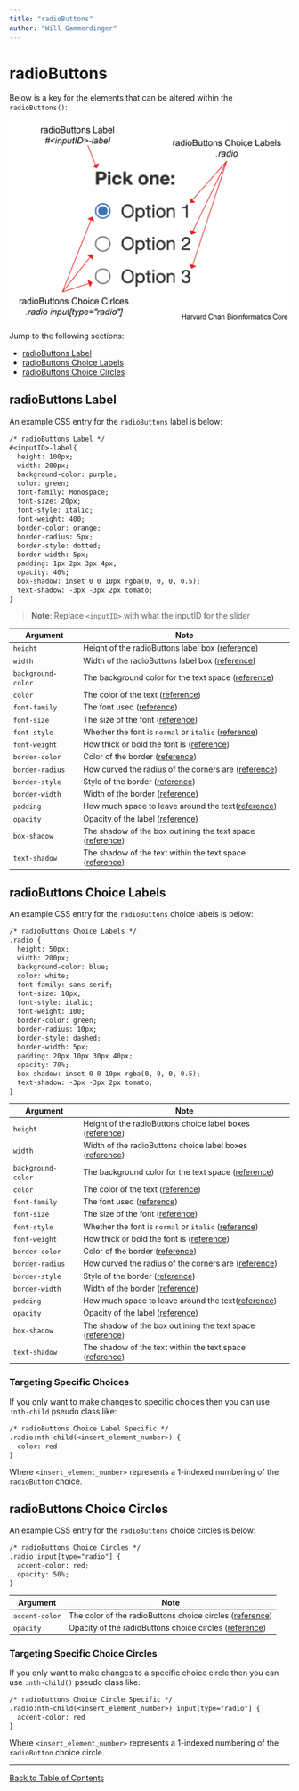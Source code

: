 ```yaml
---
title: "radioButtons"
author: "Will Gammerdinger"
---
```


# radioButtons

Below is a key for the elements that can be altered within the `radioButtons()`:

<p align="center"><img src="../../img/radioButtons_CSS_key.png" width="600"></p>

Jump to the following sections:

- [radioButtons Label](#radioButtons-label)
- [radioButtons Choice Labels](#radioButtons-choice-labels)
- [radioButtons Choice Circles](#radioButtons-choice-circles)

## radioButtons Label

An example CSS entry for the `radioButtons` label is below:

```
/* radioButtons Label */
#<inputID>-label{
  height: 100px;
  width: 200px;
  background-color: purple;
  color: green;
  font-family: Monospace;
  font-size: 20px;
  font-style: italic;
  font-weight: 400;
  border-color: orange;
  border-radius: 5px;
  border-style: dotted;
  border-width: 5px;
  padding: 1px 2px 3px 4px;
  opacity: 40%;
  box-shadow: inset 0 0 10px rgba(0, 0, 0, 0.5);
  text-shadow: -3px -3px 2px tomato;
}
```

> **Note**: Replace `<inputID>` with what the inputID for the slider

| Argument | Note |
|----------|------|
| `height` | Height of the radioButtons label box ([reference](css_input_option_reference.md#height)) |
| `width` | Width of the radioButtons label box ([reference](css_input_option_reference.md#width)) |
| `background-color` | The background color for the text space ([reference](css_input_option_reference.md#background-color)) |
| `color` | The color of the text ([reference](css_input_option_reference.md#color)) |
| `font-family` | The font used ([reference](css_input_option_reference.md#font-family)) |
| `font-size` | The size of the font ([reference](css_input_option_reference.md#font-size)) |
| `font-style` | Whether the font is `normal` or `italic` ([reference](css_input_option_reference.md#font-style)) |
| `font-weight` | How thick or bold the font is ([reference](css_input_option_reference.md#font-weight)) |
| `border-color` | Color of the border ([reference](css_input_option_reference.md#border-color)) |
| `border-radius` | How curved the radius of the corners are ([reference](css_input_option_reference.md#border-radius)) |
| `border-style` | Style of the border ([reference](css_input_option_reference.md#border-style)) |
| `border-width` | Width of the border ([reference](css_input_option_reference.md#border-width)) |
| `padding` | How much space to leave around the text([reference](css_input_option_reference.md#padding)) |
| `opacity` | Opacity of the label ([reference](css_input_option_reference.md#opacity)) |
| `box-shadow` | The shadow of the box outlining the text space ([reference](css_input_option_reference.md#box-shadow)) |
| `text-shadow` | The shadow of the text within the text space ([reference](css_input_option_reference.md#text-shadow)) |

## radioButtons Choice Labels

An example CSS entry for the `radioButtons` choice labels is below:

```
/* radioButtons Choice Labels */
.radio {
  height: 50px; 
  width: 200px;
  background-color: blue;
  color: white;
  font-family: sans-serif;
  font-size: 10px;
  font-style: italic;
  font-weight: 100;
  border-color: green;
  border-radius: 10px;
  border-style: dashed;
  border-width: 5px;
  padding: 20px 10px 30px 40px;
  opacity: 70%;
  box-shadow: inset 0 0 10px rgba(0, 0, 0, 0.5);
  text-shadow: -3px -3px 2px tomato;
}
```

| Argument | Note |
|----------|------|
| `height` | Height of the radioButtons choice label boxes ([reference](css_input_option_reference.md#height)) |
| `width` | Width of the radioButtons choice label boxes ([reference](css_input_option_reference.md#width)) |
| `background-color` | The background color for the text space ([reference](css_input_option_reference.md#background-color)) |
| `color` | The color of the text ([reference](css_input_option_reference.md#color)) |
| `font-family` | The font used ([reference](css_input_option_reference.md#font-family)) |
| `font-size` | The size of the font ([reference](css_input_option_reference.md#font-size)) |
| `font-style` | Whether the font is `normal` or `italic` ([reference](css_input_option_reference.md#font-style)) |
| `font-weight` | How thick or bold the font is ([reference](css_input_option_reference.md#font-weight)) |
| `border-color` | Color of the border ([reference](css_input_option_reference.md#border-color)) |
| `border-radius` | How curved the radius of the corners are ([reference](css_input_option_reference.md#border-radius)) |
| `border-style` | Style of the border ([reference](css_input_option_reference.md#border-style)) |
| `border-width` | Width of the border ([reference](css_input_option_reference.md#border-width)) |
| `padding` | How much space to leave around the text([reference](css_input_option_reference.md#padding)) |
| `opacity` | Opacity of the label ([reference](css_input_option_reference.md#opacity)) |
| `box-shadow` | The shadow of the box outlining the text space ([reference](css_input_option_reference.md#box-shadow)) |
| `text-shadow` | The shadow of the text within the text space ([reference](css_input_option_reference.md#text-shadow)) |

### Targeting Specific Choices

If you only want to make changes to specific choices then you can use `:nth-child` pseudo class like:

```
/* radioButtons Choice Label Specific */
.radio:nth-child(<insert_element_number>) {
  color: red
}
```

Where `<insert_element_number>` represents a 1-indexed numbering of the `radioButton` choice.

## radioButtons Choice Circles

An example CSS entry for the `radioButtons` choice circles is below:

```
/* radioButtons Choice Circles */
.radio input[type="radio"] {
  accent-color: red;
  opacity: 50%;
}
```

| Argument | Note |
|----------|------|
| `accent-color` | The color of the radioButtons choice circles ([reference](css_input_option_reference.md#accent-color)) |
| `opacity` | Opacity of the radioButtons choice circles ([reference](css_input_option_reference.md#opacity)) |

### Targeting Specific Choice Circles

If you only want to make changes to a specific choice circle then you can use `:nth-child()` pseudo class like:

```
/* radioButtons Choice Circle Specific */
.radio:nth-child(<insert_element_number>) input[type="radio"] {
  accent-color: red
}
```

Where `<insert_element_number>` represents a 1-indexed numbering of the `radioButton` choice circle.

---

[Back to Table of Contents](table_of_contents.md)
